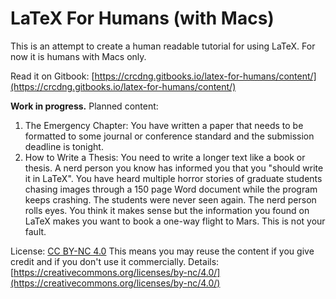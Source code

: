 # LaTeX For Humans \(with Macs\)

This is an attempt to create a human readable tutorial for using LaTeX. For now it is humans with Macs only.

Read it on Gitbook: [https://crcdng.gitbooks.io/latex-for-humans/content/](https://crcdng.gitbooks.io/latex-for-humans/content/)

**Work in progress.** Planned content:

1. The Emergency Chapter: You have written a paper that needs to be formatted to some journal or conference standard and the submission deadline is tonight.    
2. How to Write a Thesis: You need to write a longer text like a book or thesis. A nerd person you know has informed you that you "should write it in LaTeX". You have heard multiple horror stories of graduate students chasing images through a 150 page Word document while the program keeps crashing. The students were never seen again. The nerd person rolls eyes. You think it makes sense but the information you found on LaTeX makes you want to book a one-way flight to Mars. This is not your fault.

License:  [CC BY-NC 4.0](https://creativecommons.org/licenses/by-nc/4.0/) This means you may reuse the content if you give credit and if you don't use it commercially. Details: [https://creativecommons.org/licenses/by-nc/4.0/](https://creativecommons.org/licenses/by-nc/4.0/)

